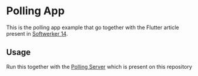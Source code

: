 # Polling App

This is the polling app example that go together with the Flutter article present in [Softwerker 14]().


## Usage

Run this together with the [Polling Server](/polling_server) which is present on this repository
